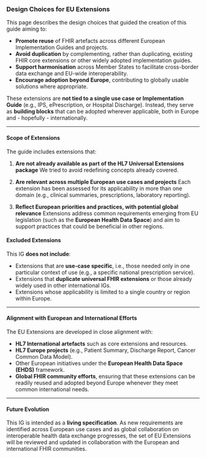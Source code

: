 ### Design Choices for EU Extensions

This page describes the design choices that guided the creation of this guide aiming to:

* **Promote reuse** of FHIR artefacts across different European Implementation Guides and projects.
* **Avoid duplication** by complementing, rather than duplicating, existing FHIR core extensions or other widely adopted implementation guides.
* **Support harmonisation** across Member States to facilitate cross-border data exchange and EU-wide interoperability.
* **Encourage adoption beyond Europe**, contributing to globally usable solutions where appropriate.

These extensions are **not tied to a single use case or Implementation Guide** (e.g., IPS, ePrescription, or Hospital Discharge). Instead, they serve as **building blocks** that can be adopted wherever applicable, both in Europe and - hopefully - internationally.

---

#### Scope of Extensions

The guide includes extensions that:

1. **Are not already available as part of the HL7 Universal Extensions package**
   We tried to avoid redefining concepts already covered.

2. **Are relevant across multiple European use cases and projects**
   Each extension has been assessed for its applicability in more than one domain (e.g., clinical summaries, prescriptions, laboratory reporting).

3. **Reflect European priorities and practices, with potential global relevance**
   Extensions address common requirements emerging from EU legislation (such as the **European Health Data Space**) and aim to support practices that could be beneficial in other regions.


#### Excluded Extensions

This IG **does not include**:

* Extensions that are **use-case specific**, i.e., those needed only in one particular context of use (e.g., a specific national prescription service).
* Extensions that **duplicate universal FHIR extensions** or those already widely used in other international IGs.
* Extensions whose applicability is limited to a single country or region within Europe.

---

#### Alignment with European and International Efforts

The EU Extensions are developed in close alignment with:

* **HL7 International artefacts** such as core extensions and resources.
* **HL7 Europe projects** (e.g., Patient Summary, Discharge Report, Cancer Common Data Model).
* Other European initiatives under the **European Health Data Space (EHDS)** framework.
* **Global FHIR community efforts**, ensuring that these extensions can be readily reused and adopted beyond Europe whenever they meet common international needs.

---

#### Future Evolution

This IG is intended as a **living specification**. As new requirements are identified across European use cases and as global collaboration on interoperable health data exchange progresses, the set of EU Extensions will be reviewed and updated in collaboration with the European and international FHIR communities.
